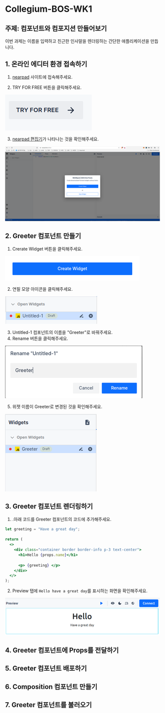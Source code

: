 # Collegium-BOS-WK1
## 주제: 컴포넌트와 컴포지션 만들어보기
이번 과제는 이름을 입력하고 친근한 인사말을 렌더링하는 간단한 애플리케이션을 만듭니다.
## 1. 온라인 에디터 환경 접속하기
1. [nearpad](https://nearpad.dev/) 사이트에 접속해주세요.

2. TRY FOR FREE 버튼을 클릭해주세요.

![TRY FOR FREE](assets/images/nearpad.png)

3. [nearpad 편집기](https://nearpad.dev/editor)가 나타나는 것을 확인해주세요.

![nearpad_editor](assets/images/nearpad_editor.png)

## 2. Greeter 컴포넌트 만들기
1. Crerate Widget 버튼을 클릭해주세요.

![create_widget](assets/images/create_widget.png)

2. 연필 모양 아이콘을 클릭해주세요.

![edit_button](assets/images/edit_button.png)

3. Untitled-1 컴포넌트의 이름을 "Greeter"로 바꿔주세요.
4. Rename 버튼을 클릭해주세요.

![rename_component](assets/images/rename_component.png)

5. 위젯 이름이 Greeter로 변경된 것을 확인해주세요.

![greet_component](assets/images/greet_component.png)

## 3. Greeter 컴포넌트 렌더링하기
1. .아래 코드를 Greeter 컴포넌트의 코드에 추가해주세요.
``` jsx
let greeting = "Have a great day";

return (
  <>
    <div class="container border border-info p-3 text-center">
      <h1>Hello {props.name}</h1>

      <p> {greeting} </p>
    </div>
  </>
);

```
2. Preview 탭에 `Hello have a great day`를 표시하는 화면을 확인해주세요.

![greet_preview](assets/images/greet_preview.png)
## 4. Greeter 컴포넌트에 Props를 전달하기


## 5. Greeter 컴포넌트 배포하기

## 6. Composition 컴포넌트 만들기

## 7. Greeter 컴포넌트를 불러오기

